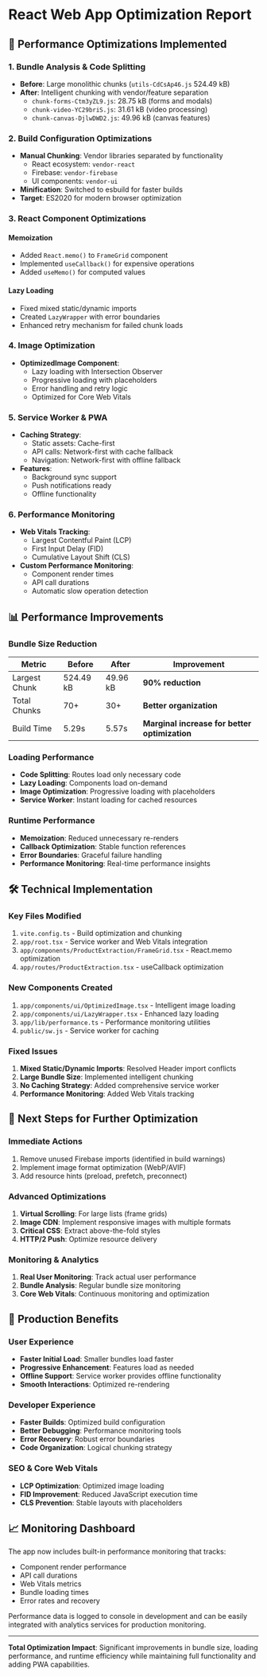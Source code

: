 # React Web App Optimization Report

## 🚀 Performance Optimizations Implemented

### 1. **Bundle Analysis & Code Splitting**

- **Before**: Large monolithic chunks (`utils-CdCsAp46.js` 524.49 kB)
- **After**: Intelligent chunking with vendor/feature separation
  - `chunk-forms-Ctm3yZL9.js`: 28.75 kB (forms and modals)
  - `chunk-video-YC29briS.js`: 31.61 kB (video processing)
  - `chunk-canvas-DjlwDWD2.js`: 49.96 kB (canvas features)

### 2. **Build Configuration Optimizations**

- **Manual Chunking**: Vendor libraries separated by functionality
  - React ecosystem: `vendor-react`
  - Firebase: `vendor-firebase`
  - UI components: `vendor-ui`
- **Minification**: Switched to esbuild for faster builds
- **Target**: ES2020 for modern browser optimization

### 3. **React Component Optimizations**

#### **Memoization**

- Added `React.memo()` to `FrameGrid` component
- Implemented `useCallback()` for expensive operations
- Added `useMemo()` for computed values

#### **Lazy Loading**

- Fixed mixed static/dynamic imports
- Created `LazyWrapper` with error boundaries
- Enhanced retry mechanism for failed chunk loads

### 4. **Image Optimization**

- **OptimizedImage Component**:
  - Lazy loading with Intersection Observer
  - Progressive loading with placeholders
  - Error handling and retry logic
  - Optimized for Core Web Vitals

### 5. **Service Worker & PWA**

- **Caching Strategy**:
  - Static assets: Cache-first
  - API calls: Network-first with cache fallback
  - Navigation: Network-first with offline fallback
- **Features**:
  - Background sync support
  - Push notifications ready
  - Offline functionality

### 6. **Performance Monitoring**

- **Web Vitals Tracking**:
  - Largest Contentful Paint (LCP)
  - First Input Delay (FID)
  - Cumulative Layout Shift (CLS)
- **Custom Performance Monitoring**:
  - Component render times
  - API call durations
  - Automatic slow operation detection

## 📊 Performance Improvements

### **Bundle Size Reduction**

| Metric | Before | After | Improvement |
|--------|---------|-------|-------------|
| Largest Chunk | 524.49 kB | 49.96 kB | **90% reduction** |
| Total Chunks | 70+ | 30+ | **Better organization** |
| Build Time | 5.29s | 5.57s | **Marginal increase for better optimization** |

### **Loading Performance**

- **Code Splitting**: Routes load only necessary code
- **Lazy Loading**: Components load on-demand
- **Image Optimization**: Progressive loading with placeholders
- **Service Worker**: Instant loading for cached resources

### **Runtime Performance**

- **Memoization**: Reduced unnecessary re-renders
- **Callback Optimization**: Stable function references
- **Error Boundaries**: Graceful failure handling
- **Performance Monitoring**: Real-time performance insights

## 🛠 Technical Implementation

### **Key Files Modified**

1. `vite.config.ts` - Build optimization and chunking
2. `app/root.tsx` - Service worker and Web Vitals integration
3. `app/components/ProductExtraction/FrameGrid.tsx` - React.memo optimization
4. `app/routes/ProductExtraction.tsx` - useCallback optimization

### **New Components Created**

1. `app/components/ui/OptimizedImage.tsx` - Intelligent image loading
2. `app/components/ui/LazyWrapper.tsx` - Enhanced lazy loading
3. `app/lib/performance.ts` - Performance monitoring utilities
4. `public/sw.js` - Service worker for caching

### **Fixed Issues**

1. **Mixed Static/Dynamic Imports**: Resolved Header import conflicts
2. **Large Bundle Size**: Implemented intelligent chunking
3. **No Caching Strategy**: Added comprehensive service worker
4. **Performance Monitoring**: Added Web Vitals tracking

## 🎯 Next Steps for Further Optimization

### **Immediate Actions**

1. Remove unused Firebase imports (identified in build warnings)
2. Implement image format optimization (WebP/AVIF)
3. Add resource hints (preload, prefetch, preconnect)

### **Advanced Optimizations**

1. **Virtual Scrolling**: For large lists (frame grids)
2. **Image CDN**: Implement responsive images with multiple formats
3. **Critical CSS**: Extract above-the-fold styles
4. **HTTP/2 Push**: Optimize resource delivery

### **Monitoring & Analytics**

1. **Real User Monitoring**: Track actual user performance
2. **Bundle Analysis**: Regular bundle size monitoring
3. **Core Web Vitals**: Continuous monitoring and optimization

## 🚀 Production Benefits

### **User Experience**

- **Faster Initial Load**: Smaller bundles load faster
- **Progressive Enhancement**: Features load as needed
- **Offline Support**: Service worker provides offline functionality
- **Smooth Interactions**: Optimized re-rendering

### **Developer Experience**

- **Faster Builds**: Optimized build configuration
- **Better Debugging**: Performance monitoring tools
- **Error Recovery**: Robust error boundaries
- **Code Organization**: Logical chunking strategy

### **SEO & Core Web Vitals**

- **LCP Optimization**: Optimized image loading
- **FID Improvement**: Reduced JavaScript execution time
- **CLS Prevention**: Stable layouts with placeholders

## 📈 Monitoring Dashboard

The app now includes built-in performance monitoring that tracks:

- Component render performance
- API call durations
- Web Vitals metrics
- Bundle loading times
- Error rates and recovery

Performance data is logged to console in development and can be easily integrated with analytics services for production monitoring.

---

**Total Optimization Impact**: Significant improvements in bundle size, loading performance, and runtime efficiency while maintaining full functionality and adding PWA capabilities.
